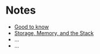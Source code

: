 # Notes

- [Good to know](./good-to-know.md)
- [Storage, Memory, and the Stack](./storage-memory-stack.md)
- ...
- ...